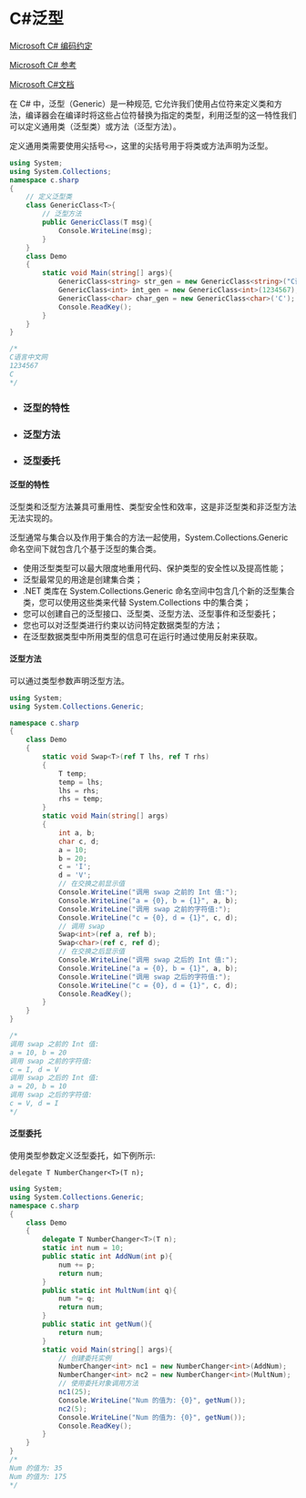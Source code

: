 # C#泛型

[Microsoft C# 编码约定](https://learn.microsoft.com/zh-cn/dotnet/csharp/fundamentals/coding-style/coding-conventions)

[Microsoft C# 参考](https://learn.microsoft.com/zh-cn/previous-versions/visualstudio/visual-studio-2012/618ayhy6(v=vs.110))

[Microsoft C#文档](https://learn.microsoft.com/zh-cn/dotnet/csharp/)

在 C# 中，泛型（Generic）是一种规范, 它允许我们使用占位符来定义类和方法，编译器会在编译时将这些占位符替换为指定的类型，利用泛型的这一特性我们可以定义通用类（泛型类）或方法（泛型方法）。

定义通用类需要使用尖括号`<>`，这里的尖括号用于将类或方法声明为泛型。

```C#
using System;
using System.Collections;
namespace c.sharp
{
    // 定义泛型类
    class GenericClass<T>{
        // 泛型方法
        public GenericClass(T msg){
            Console.WriteLine(msg);
        }
    }
    class Demo
    {
        static void Main(string[] args){
            GenericClass<string> str_gen = new GenericClass<string>("C语言中文网");
            GenericClass<int> int_gen = new GenericClass<int>(1234567);
            GenericClass<char> char_gen = new GenericClass<char>('C');
            Console.ReadKey();
        }
    }
}

/*
C语言中文网
1234567
C
*/
```



- ### 泛型的特性

- ### 泛型方法

- ### 泛型委托


> 

#### 泛型的特性

泛型类和泛型方法兼具可重用性、类型安全性和效率，这是非泛型类和非泛型方法无法实现的。

泛型通常与集合以及作用于集合的方法一起使用，System.Collections.Generic 命名空间下就包含几个基于泛型的集合类。

- 使用泛型类型可以最大限度地重用代码、保护类型的安全性以及提高性能；
- 泛型最常见的用途是创建集合类；
- .NET 类库在 System.Collections.Generic 命名空间中包含几个新的泛型集合类，您可以使用这些类来代替 System.Collections 中的集合类；
- 您可以创建自己的泛型接口、泛型类、泛型方法、泛型事件和泛型委托；
- 您也可以对泛型类进行约束以访问特定数据类型的方法；
- 在泛型数据类型中所用类型的信息可在运行时通过使用反射来获取。



#### 泛型方法

可以通过类型参数声明泛型方法。

```C#
using System;
using System.Collections.Generic;

namespace c.sharp
{
    class Demo
    {
        static void Swap<T>(ref T lhs, ref T rhs)
        {
            T temp;
            temp = lhs;
            lhs = rhs;
            rhs = temp;
        }
        static void Main(string[] args)
        {
            int a, b;
            char c, d;
            a = 10;
            b = 20;
            c = 'I';
            d = 'V';
            // 在交换之前显示值
            Console.WriteLine("调用 swap 之前的 Int 值:");
            Console.WriteLine("a = {0}, b = {1}", a, b);
            Console.WriteLine("调用 swap 之前的字符值:");
            Console.WriteLine("c = {0}, d = {1}", c, d);
            // 调用 swap
            Swap<int>(ref a, ref b);
            Swap<char>(ref c, ref d);
            // 在交换之后显示值
            Console.WriteLine("调用 swap 之后的 Int 值:");
            Console.WriteLine("a = {0}, b = {1}", a, b);
            Console.WriteLine("调用 swap 之后的字符值:");
            Console.WriteLine("c = {0}, d = {1}", c, d);
            Console.ReadKey();
        }
    }
}

/*
调用 swap 之前的 Int 值:
a = 10, b = 20
调用 swap 之前的字符值:
c = I, d = V
调用 swap 之后的 Int 值:
a = 20, b = 10
调用 swap 之后的字符值:
c = V, d = I
*/
```



#### 泛型委托

使用类型参数定义泛型委托，如下例所示:

```
delegate T NumberChanger<T>(T n);
```

```C#
using System;
using System.Collections.Generic;
namespace c.sharp
{
    class Demo
    {
        delegate T NumberChanger<T>(T n);
        static int num = 10;
        public static int AddNum(int p){
            num += p;
            return num;
        }
        public static int MultNum(int q){
            num *= q;
            return num;
        }
        public static int getNum(){
            return num;
        }
        static void Main(string[] args){
            // 创建委托实例
            NumberChanger<int> nc1 = new NumberChanger<int>(AddNum);
            NumberChanger<int> nc2 = new NumberChanger<int>(MultNum);
            // 使用委托对象调用方法
            nc1(25);
            Console.WriteLine("Num 的值为: {0}", getNum());
            nc2(5);
            Console.WriteLine("Num 的值为: {0}", getNum());
            Console.ReadKey();
        }
    }
}
/*
Num 的值为: 35
Num 的值为: 175
*/
```



